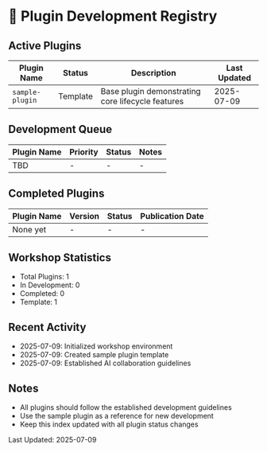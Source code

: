 # 🧪 Plugin Development Registry

## Active Plugins

| Plugin Name | Status | Description | Last Updated |
|------------|--------|-------------|--------------|
| `sample-plugin` | Template | Base plugin demonstrating core lifecycle features | 2025-07-09 |

## Development Queue

| Plugin Name | Priority | Status | Notes |
|------------|----------|--------|-------|
| TBD | - | - | - |

## Completed Plugins

| Plugin Name | Version | Status | Publication Date |
|------------|---------|--------|------------------|
| None yet | - | - | - |

## Workshop Statistics
- Total Plugins: 1
- In Development: 0
- Completed: 0
- Template: 1

## Recent Activity
- 2025-07-09: Initialized workshop environment
- 2025-07-09: Created sample plugin template
- 2025-07-09: Established AI collaboration guidelines

## Notes
- All plugins should follow the established development guidelines
- Use the sample plugin as a reference for new development
- Keep this index updated with all plugin status changes

Last Updated: 2025-07-09 